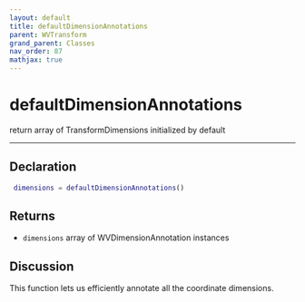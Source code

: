 ```yaml
---
layout: default
title: defaultDimensionAnnotations
parent: WVTransform
grand_parent: Classes
nav_order: 87
mathjax: true
---
```


#  defaultDimensionAnnotations

return array of TransformDimensions initialized by default


---

## Declaration
```matlab
 dimensions = defaultDimensionAnnotations()
```
## Returns
+ `dimensions`  array of WVDimensionAnnotation instances

## Discussion

  This function lets us efficiently annotate all the coordinate dimensions.
 
      
